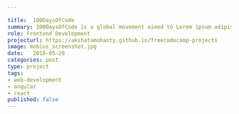 ```yaml
---

title:  100DaysOfCode
summary: 100DaysOfCode is a global movement aimed to Lorem ipsum adipisicing quis in est labore velit commodo in esse laborum commodo ut esse velit ullamco in sit quis ut consectetur reprehenderit occaecat adipisicing in aute ullamco in dolore dolor nulla nostrud minim in sint.
role: Frontend Development
projecturl: https://akshatamohanty.github.io/freecodecamp-projects
image: mobius_screenshot.jpg
date:   2018-05-28
categories: post
type: project
tags:
- web-development
- angular
- react
published: false
---
```

